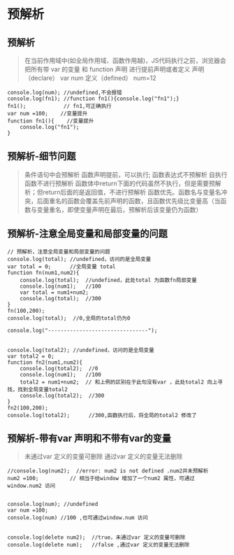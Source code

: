 # 预解析

## 预解析

> 在当前作用域中(如全局作用域、函数作用越)，JS代码执行之前，浏览器会把所有带 var 的变量 和 function 声明 进行提前声明或者定义
> 声明（declare） var num
> 定义（defined） num=12

```
console.log(num); //undefined,不会报错
console.log(fn1); //function fn1(){console.log("fn1");}
fn1();            // fn1,可正确执行
var num =100;    //变量提升
function fn1(){    //变量提升
    console.log("fn1");
}

```

## 预解析-细节问题
> 条件语句中会预解析
> 函数声明提前，可以执行; 函数表达式不预解析
> 自执行函数不进行预解析
> 函数体中return下面的代码虽然不执行，但是需要预解析；但return后面的是返回值，不进行预解析
> 函数优先。函数名与变量名冲突，后面重名的函数会覆盖先前声明的函数，且函数优先级比变量高（当函数与变量重名，即使变量声明在最后，预解析后该变量仍为函数）


## 预解析-注意全局变量和局部变量的问题

```
// 预解析，注意全局变量和局部变量的问题
console.log(total); //undefined，访问的是全局变量
var total = 0;      //全局变量 total
function fn(num1,num2){
    console.log(total);  //undefined，此处total 为函数fn局部变量
    console.log(num1);   //100
    var total = num1+num2; 
    console.log(total);  //300 
}
fn(100,200);
console.log(total);  //0,全局的total仍为0

console.log("--------------------------------"); 


console.log(total2); //undefined，访问的是全局变量
var total2 = 0;
function fn2(num1,num2){
    console.log(total2);  //0
    console.log(num1);   //100
    total2 = num1+num2;  // 和上例的区别在于此句没有var ，此处total2 向上寻找，找到全局变量total2
    console.log(total2);  //300
}
fn2(100,200);
console.log(total2);      //300,函数执行后，将全局的total2 修改了

```

## 预解析-带有var 声明和不带有var的变量
> 未通过var 定义的变量可删除
> 通过var 定义的变量无法删除

```
//console.log(num2);  //error: num2 is not defined .num2并未预解析
num2 =100;          // 相当于给window 增加了一个num2 属性，可通过window.num2 访问


console.log(num); //undefined
var num =100;  
console.log(num) //100 ,也可通过window.num 访问


console.log(delete num2);  //true，未通过var 定义的变量可删除
console.log(delete num);   //false ,通过var 定义的变量无法删除

```






